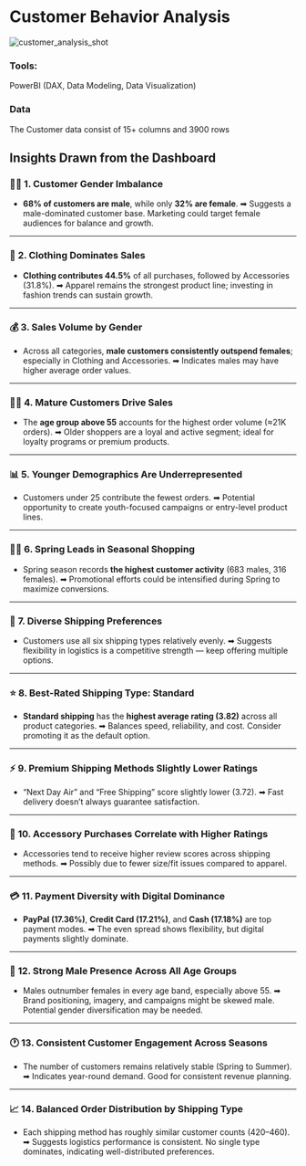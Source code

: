 # Customer Behavior Analysis
![customer_analysis_shot](https://github.com/user-attachments/assets/2d6b2fce-ede1-4ce8-9631-8d67425f2dd0)


### Tools: 
PowerBI (DAX, Data Modeling, Data Visualization)

### Data
The Customer data consist of 15+ columns and 3900 rows

## Insights Drawn from the Dashboard

### 🧍‍♂️ **1. Customer Gender Imbalance**

* **68% of customers are male**, while only **32% are female**.
  ➡ Suggests a male-dominated customer base. Marketing could target female audiences for balance and growth.

---

### 👕 **2. Clothing Dominates Sales**

* **Clothing contributes 44.5%** of all purchases, followed by Accessories (31.8%).
  ➡ Apparel remains the strongest product line; investing in fashion trends can sustain growth.

---

### 💰 **3. Sales Volume by Gender**

* Across all categories, **male customers consistently outspend females**; especially in Clothing and Accessories.
  ➡ Indicates males may have higher average order values.

---

### 👶🧓 **4. Mature Customers Drive Sales**

* The **age group above 55** accounts for the highest order volume (≈21K orders).
  ➡ Older shoppers are a loyal and active segment; ideal for loyalty programs or premium products.

---

### 📊 **5. Younger Demographics Are Underrepresented**

* Customers under 25 contribute the fewest orders.
  ➡ Potential opportunity to create youth-focused campaigns or entry-level product lines.

---

### 🌸🍂 **6. Spring Leads in Seasonal Shopping**

* Spring season records **the highest customer activity** (683 males, 316 females).
  ➡ Promotional efforts could be intensified during Spring to maximize conversions.

---

### 🚚 **7. Diverse Shipping Preferences**

* Customers use all six shipping types relatively evenly.
  ➡ Suggests flexibility in logistics is a competitive strength — keep offering multiple options.

---

### ⭐ **8. Best-Rated Shipping Type: Standard**

* **Standard shipping** has the **highest average rating (3.82)** across all product categories.
  ➡ Balances speed, reliability, and cost. Consider promoting it as the default option.

---

### ⚡ **9. Premium Shipping Methods Slightly Lower Ratings**

* “Next Day Air” and “Free Shipping” score slightly lower (3.72).
  ➡ Fast delivery doesn’t always guarantee satisfaction.

---

### 🧾 **10. Accessory Purchases Correlate with Higher Ratings**

* Accessories tend to receive higher review scores across shipping methods.
  ➡ Possibly due to fewer size/fit issues compared to apparel.

---

### 💳 **11. Payment Diversity with Digital Dominance**

* **PayPal (17.36%)**, **Credit Card (17.21%)**, and **Cash (17.18%)** are top payment modes.
  ➡ The even spread shows flexibility, but digital payments slightly dominate.

---

### 👥 **12. Strong Male Presence Across All Age Groups**

* Males outnumber females in every age band, especially above 55.
  ➡ Brand positioning, imagery, and campaigns might be skewed male. Potential gender diversification may be needed.

---

### 🕐 **13. Consistent Customer Engagement Across Seasons**

* The number of customers remains relatively stable (Spring to Summer).
  ➡ Indicates year-round demand. Good for consistent revenue planning.

---

### 📈 **14. Balanced Order Distribution by Shipping Type**

* Each shipping method has roughly similar customer counts (420–460).
  ➡ Suggests logistics performance is consistent. No single type dominates, indicating well-distributed preferences.
